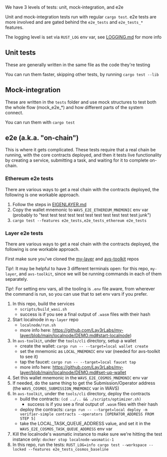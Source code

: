 We have 3 levels of tests: unit, mock-integration, and e2e

Unit and mock-integration tests run with regular `cargo test`. e2e tests are more involved and are gated behind the `e2e_tests` and `e2e_tests_*` features.

The logging level is set via `RUST_LOG` env var, see [LOGGING.md](./LOGGING.md) for more info 

## Unit tests

These are generally written in the same file as the code they're testing

You can run them faster, skipping other tests, by running `cargo test --lib`

## Mock-integration

These are written in the `tests` folder and use mock structures to test both the whole flow (mock_e2e_*) and how different parts of the system connect.

You can run them with `cargo test`

## e2e (a.k.a. "on-chain")

This is where it gets complicated. These tests require that a real chain be running, with the core contracts deployed, and then it tests live functionality by creating a service, submitting a task, and waiting for it to complete on-chain.

### Ethereum e2e tests

There are various ways to get a real chain with the contracts deployed, the following is one workable approach.

1. Follow the steps in [EIGENLAYER.md](./EIGENLAYER.md)
2. Copy the wallet mnemonic to `WAVS_E2E_ETHEREUM_MNEMONIC` env var (probably to "test test test test test test test test test test test junk")
3. `cargo test --features e2e_tests,e2e_tests_ethereum e2e_tests`




### Layer e2e tests

There are various ways to get a real chain with the contracts deployed, the following is one workable approach.

First make sure you've cloned the [my-layer](https://github.com/Lay3rLabs/my-layer) and [avs-toolkit](https://github.com/Lay3rLabs/avs-toolkit) repos

_Tip!_: It may be helpful to have 3 different terminals open: for this repo, `my-layer`, and `avs-toolkit`, since we will be running commands in each of them separately.

_Tip!_: For setting env vars, all the tooling is `.env` file aware, from wherever the command is run, so you can use that to set env vars if you prefer. 

1. In this repo, build the services
    - `scripts/build_wasi.sh`
    - success is if you see a final output of `.wasm` files with their hash
2. Start localnode in `my-layer` repo
    - `localnode/run.sh`
    - more info here: https://github.com/Lay3rLabs/my-layer/blob/main/localnode/DEMO.md#start-localnode)
3. In `avs-toolkit`, under the `tools/cli` directory, setup a wallet
    - create the wallet: `cargo run -- --target=local wallet create`
    - set the mnemonic as `LOCAL_MNEMONIC` env var (needed for avs-toolkit to see it)
    - tap the faucet: `cargo run -- --target=local faucet tap`
    - more info here: https://github.com/Lay3rLabs/my-layer/blob/main/localnode/DEMO.md#set-up-wallet
4. Set this wallet mnemonic in the `WAVS_E2E_COSMOS_MNEMONIC` env var
5. If needed, do the same thing to get the Submission/Operator address (the `WAVS_COSMOS_SUBMISSION_MNEMONIC` var in WAVS)
6. In `avs-toolkit`, under the `tools/cli` directory, deploy the contracts
    - build the contracts: `(cd ../.. && ./scripts/optimizer.sh)`
        - success is if you see a final output of `.wasm` files with their hash
    - deploy the contracts: `cargo run -- --target=local deploy -m verifier-simple contracts --operators [OPERATOR_ADDRESS FROM STEP 5]`
    - take the LOCAL_TASK_QUEUE_ADDRESS value, and set it in the `WAVS_E2E_COSMOS_TASK_QUEUE_ADDRESS` env var
7. Kill the localnode's wasmatic instance to make sure we're hitting the test instance only: `docker stop localnode-wasmatic-1`
8. In this repo, run the tests: `RUST_LOG=info cargo test --workspace --locked --features e2e_tests_cosmos_baseline`